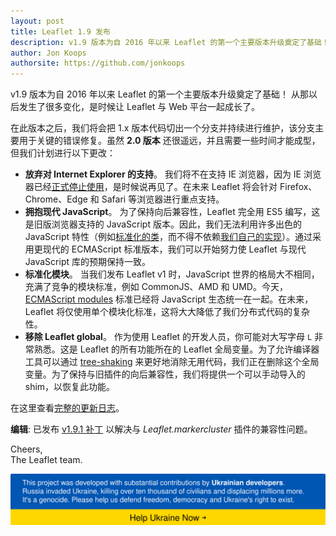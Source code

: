 ```yaml
---
layout: post
title: Leaflet 1.9 发布
description: v1.9 版本为自 2016 年以来 Leaflet 的第一个主要版本升级奠定了基础！
author: Jon Koops
authorsite: https://github.com/jonkoops
---
```


v1.9 版本为自 2016 年以来 Leaflet 的第一个主要版本升级奠定了基础！ 从那以后发生了很多变化，是时候让 Leaflet 与 Web 平台一起成长了。

在此版本之后，我们将会把 1.x 版本代码切出一个分支并持续进行维护，该分支主要用于关键的错误修复。虽然 **2.0 版本** 还很遥远，并且需要一些时间才能成型，但我们计划进行以下更改：

- **放弃对 Internet Explorer 的支持**。
我们将不在支持 IE 浏览器，因为 IE 浏览器已经[正式停止使用](https://blogs.windows.com/windowsexperience/2022/06/15/internet-explorer-11-has-retired-and-is-officially-out-of-support-what-you-need-to-know/)，是时候说再见了。在未来 Leaflet 将会针对 Firefox、Chrome、Edge 和 Safari 等浏览器进行重点支持。
- **拥抱现代 JavaScript**。
为了保持向后兼容性，Leaflet 完全用 ES5 编写，这是旧版浏览器支持的 JavaScript 版本。因此，我们无法利用许多出色的 JavaScript 特性（例如[标准化的类](https://developer.mozilla.org/en-US/docs/Web/JavaScript/Reference/Classes)，而不得不依赖[我们自己的实现](https://leafletjs.com/reference.html#class)）。通过采用更现代的 ECMAScript 标准版本，我们可以开始努力使 Leaflet 与现代 JavaScript 库的预期保持一致。
- **标准化模块**。
当我们发布 Leaflet v1 时，JavaScript 世界的格局大不相同，充满了竞争的模块标准，例如 CommonJS、AMD 和 UMD。今天，[ECMAScript modules](https://developer.mozilla.org/en-US/docs/Web/JavaScript/Guide/Modules) 标准已经将 JavaScript 生态统一在一起。在未来，Leaflet 将仅使用单个模块化标准，这将大大降低了我们分布式代码的复杂性。
- **移除 Leaflet global**。
作为使用 Leaflet 的开发人员，你可能对大写字母 `L` 非常熟悉。这是 Leaflet 的所有功能所在的 Leaflet 全局变量。为了允许编译器工具可以通过 [tree-shaking](https://developer.mozilla.org/en-US/docs/Glossary/Tree_shaking) 来更好地消除无用代码，我们正在删除这个全局变量。为了保持与旧插件的向后兼容性，我们将提供一个可以手动导入的 shim，以恢复此功能。

在这里查看[完整的更新日志](https://github.com/Leaflet/Leaflet/releases/tag/v1.9.0)。

**编辑**: 已发布 [v1.9.1 补丁](https://github.com/Leaflet/Leaflet/releases/tag/v1.9.1) 以解决与 _Leaflet.markercluster_ 插件的兼容性问题。

Cheers,<br>
The Leaflet team.

[![Stand With Ukraine](https://raw.githubusercontent.com/vshymanskyy/StandWithUkraine/main/banner-direct.svg)](https://stand-with-ukraine.pp.ua)
